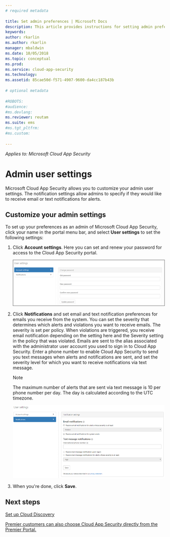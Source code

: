 ```yaml
---
# required metadata

title: Set admin preferences | Microsoft Docs
description: This article provides instructions for setting admin preferences in Cloud App Security.
keywords:
author: rkarlin
ms.author: rkarlin
manager: mbaldwin
ms.date: 10/05/2018
ms.topic: conceptual
ms.prod:
ms.service: cloud-app-security
ms.technology:
ms.assetid: 85cae50d-f571-4907-9600-da4cc187b43b

# optional metadata

#ROBOTS:
#audience:
#ms.devlang:
ms.reviewer: reutam
ms.suite: ems
#ms.tgt_pltfrm:
#ms.custom:

---
```

*Applies to: Microsoft Cloud App Security*

# Admin user settings
Microsoft Cloud App Security allows you to customize your admin user settings. The notification settings allow admins to specify if they would like to receive email or text notifications for alerts. 

##  <a name="Adminsettings"></a> Customize your admin settings  
To set up your preferences as an admin of Microsoft Cloud App Security, click your name in the portal menu bar, and select **User settings** to set the following settings:  
  
1.  Click **Account settings**. Here you can set and renew your password for access to the Cloud App Security portal.  
  
     ![custom user settings](./media/custom-user-settings.png "custom user settings")  
  
2.  Click **Notifications** and set email and text notification preferences for emails you receive from the system.  You can set the severity that determines which alerts and violations you want to receive emails. The severity is set per policy. When violations are triggered, you receive email notification depending on the setting here and the Severity setting in the policy that was violated. Emails are sent to the alias associated with the administrator user account you used to sign in to Cloud App Security. Enter a phone number to enable Cloud App Security to send you text messages when alerts and notifications are sent, and set the severity level for which you want to receive notifications via text message.  
  
    > [!NOTE] 
    > The maximum number of alerts that are sent via text message is 10 per phone number per day. The day is calculated according to the UTC timezone. 
  
    ![notification settings](./media/notification-settings.png "notification settings")  
  
3. When you're done, click **Save**.  
  
  
 
  
    
## Next steps  
[Set up Cloud Discovery](set-up-cloud-discovery.md)   

[Premier customers can also choose Cloud App Security directly from the Premier Portal.](https://premier.microsoft.com/)  
  
  
